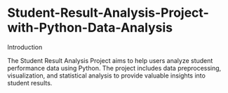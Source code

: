 # Student-Result-Analysis-Project-with-Python-Data-Analysis
Introduction

The Student Result Analysis Project aims to help users analyze student performance data using Python. The project includes data preprocessing, visualization, and statistical analysis to provide valuable insights into student results. 
